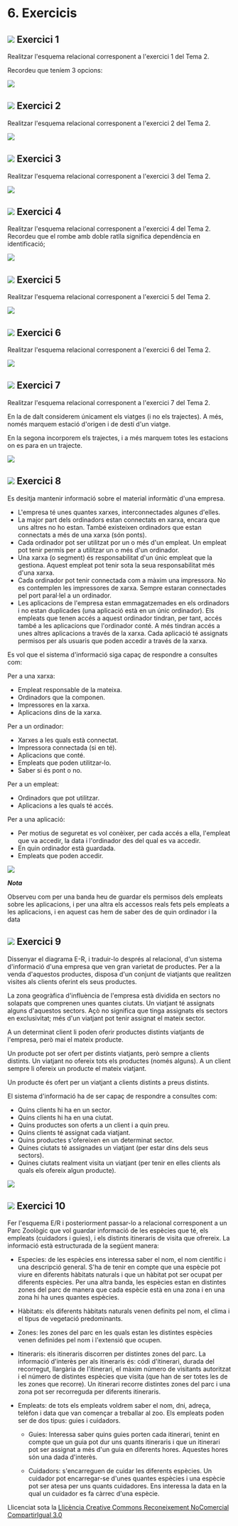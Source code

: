 # 6\. Exercicis



## ![](icon_activity.gif) Exercici 1

Realitzar l'esquema relacional corresponent a l'exercici 1 del Tema 2.

Recordeu que teníem 3 opcions:

![](T2Act1_3sol.png)


## ![](icon_activity.gif) Exercici 2

Realitzar l'esquema relacional corresponent a l'exercici 2 del Tema 2.

![](T2Ex2.jpeg)


## ![](icon_activity.gif) Exercici 3

Realitzar l'esquema relacional corresponent a l'exercici 3 del Tema 2.



![](T2Ex3.jpeg)


## ![](icon_activity.gif) Exercici 4

Realitzar l'esquema relacional corresponent a l'exercici 4 del Tema 2.
Recordeu que el rombe amb doble ratlla significa dependència en identificació;



![](T2Ex4.jpeg)


## ![](icon_activity.gif) Exercici 5

Realitzar l'esquema relacional corresponent a l'exercici 5 del Tema 2.



![](T2Ex5.jpeg)


## ![](icon_activity.gif) Exercici 6

Realitzar l'esquema relacional corresponent a l'exercici 6 del Tema 2.



![](T2Ex6.jpeg)


## ![](icon_activity.gif) Exercici 7

Realitzar l'esquema relacional corresponent a l'exercici 7 del Tema 2.

En la de dalt considerem únicament els viatges (i no els trajectes). A més,
només marquem estació d'origen i de destí d'un viatge.

En la segona incorporem els trajectes, i a més marquem totes les estacions on
es para en un trajecte.

![](T2Act7.jpeg)


## ![](icon_activity.gif) Exercici 8

Es desitja mantenir informació sobre el material informàtic d'una empresa.

  * L'empresa té unes quantes xarxes, interconnectades algunes d'elles.
  * La major part dels ordinadors estan connectats en xarxa, encara que uns altres no ho estan. També existeixen ordinadors que estan connectats a més de una xarxa (són ponts).
  * Cada ordinador pot ser utilitzat por un o més d'un empleat. Un empleat pot tenir permís per a utilitzar un o més d'un ordinador.
  * Una xarxa (o segment) és responsabilitat d'un únic empleat que la gestiona. Aquest empleat pot tenir sota la seua responsabilitat més d'una xarxa.
  * Cada ordinador pot tenir connectada com a màxim una impressora. No es contemplen les impressores de xarxa. Sempre estaran connectades pel port paral·lel a un ordinador.
  * Les aplicacions de l'empresa estan emmagatzemades en els ordinadors i no estan duplicades (una aplicació està en un únic ordinador). Els empleats que tenen accés a aquest ordinador tindran, per tant, accés també a les aplicacions que l'ordinador conté. A més tindran accés a unes altres aplicacions a través de la xarxa. Cada aplicació té assignats permisos per als usuaris que poden accedir a través de la xarxa.

  
Es vol que el sistema d'informació siga capaç de respondre a consultes com:

Per a una xarxa:

  * Empleat responsable de la mateixa.
  * Ordinadors que la componen.
  * Impressores en la xarxa.
  * Aplicacions dins de la xarxa.

Per a un ordinador:

  * Xarxes a les quals està connectat.
  * Impressora connectada (si en té).
  * Aplicacions que conté.
  * Empleats que poden utilitzar-lo.
  * Saber si és pont o no.

Per a un empleat:

  * Ordinadors que pot utilitzar.
  * Aplicacions a les quals té accés.

Per a una aplicació:

  * Per motius de seguretat es vol conèixer, per cada accés a ella, l'empleat que va accedir, la data i l'ordinador des del qual es va accedir.
  * En quin ordinador està guardada.
  * Empleats que poden accedir.

![](T3_6_1.png)

_**Nota**_

Observeu com per una banda heu de guardar els permisos dels empleats sobre les
aplicacions, i per una altra els accessos reals fets pels empleats a les
aplicacions, i en aquest cas hem de saber des de quin ordinador i la data


## ![](icon_activity.gif) Exercici 9

Dissenyar el diagrama E-R, i traduir-lo després al relacional, d'un sistema
d'informació d'una empresa que ven gran varietat de productes. Per a la venda
d'aquestos productes, disposa d'un conjunt de viatjants que realitzen visites
als clients oferint els seus productes.

La zona geogràfica d'influència de l'empresa està dividida en sectors no
solapats que comprenen unes quantes ciutats. Un viatjant té assignats alguns
d'aquestos sectors. Açò no significa que tinga assignats els sectors en
exclusivitat; més d'un viatjant pot tenir assignat el mateix sector.

A un determinat client li poden oferir productes distints viatjants de
l'empresa, però mai el mateix producte.

Un producte pot ser ofert per distints viatjants, però sempre a clients
distints. Un viatjant no ofereix tots els productes (només alguns). A un
client sempre li ofereix un producte el mateix viatjant.

Un producte és ofert per un viatjant a clients distints a preus distints.

El sistema d'informació ha de ser capaç de respondre a consultes com:

  * Quins clients hi ha en un sector.
  * Quins clients hi ha en una ciutat.
  * Quins productes son oferts a un client i a quin preu.
  * Quins clients té assignat cada viatjant.
  * Quins productes s'ofereixen en un determinat sector.
  * Quines ciutats té assignades un viatjant (per estar dins dels seus sectors).
  * Quines ciutats realment visita un viatjant (per tenir en elles clients als quals els ofereix algun producte).

![](T3_6_2.png)



## ![](icon_activity.gif) Exercici 10

Fer l'esquema E/R i posteriorment passar-lo a relacional corresponent a un
Parc Zoològic que vol guardar informació de les espècies que té, els empleats
(cuidadors i guies), i els distints itineraris de visita que ofrereix. La
informació està estructurada de la següent manera:

  * Especies: de les espècies ens interessa saber el nom, el nom científic i una descripció general. S'ha de tenir en compte que una espècie pot viure en diferents hàbitats naturals i que un hàbitat pot ser ocupat per diferents espècies. Per una altra banda, les espècies estan en distintes zones del parc de manera que cada espècie està en una zona i en una zona hi ha unes quantes espècies. 

  * Hàbitats: els diferents hàbitats naturals venen definits pel nom, el clima i el tipus de vegetació predominants. 

  * Zones: les zones del parc en les quals estan les distintes espècies venen definides pel nom i l'extensió que ocupen. 

  * Itineraris: els itineraris discorren per distintes zones del parc. La informació d'interès per als itineraris és: códi d'itinerari, durada del recorregut, llargària de l'itinerari, el màxim número de visitants autoritzat i el número de distintes espècies que visita (que han de ser totes les de les zones que recorre). Un itinerari recorre distintes zones del parc i una zona pot ser recorreguda per diferents itineraris. 

  * Empleats: de tots els empleats voldrem saber el nom, dni, adreça, telèfon i data que van començar a treballar al zoo. Els empleats poden ser de dos tipus: guies i cuidadors. 

    * Guies: Interessa saber quins guies porten cada itinerari, tenint en compte que un guia pot dur uns quants itineraris i que un itinerari pot ser assignat a més d'un guia en diferents hores. Aquestes hores són una dada d'interès. 

    * Cuidadors: s'encarreguen de cuidar les diferents espècies. Un cuidador pot encarregar-se d'unes quantes espècies i una espècie pot ser atesa per uns quants cuidadores. Ens interessa la data en la qual un cuidador es fa càrrec d'una espècie. 


Llicenciat sota la  [Llicència Creative Commons Reconeixement NoComercial
CompartirIgual 3.0](http://creativecommons.org/licenses/by-nc-sa/3.0/)

